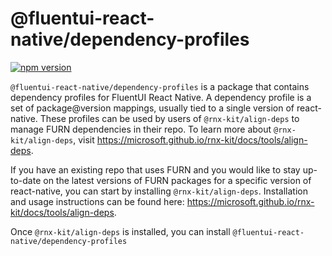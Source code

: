 <!--remove-block start-->

# @fluentui-react-native/dependency-profiles

[![npm version](https://badge.fury.io/js/@fluentui-react-native%2Fdependency-profiles.svg)](https://badge.fury.io/js/@fluentui-react-native%2Fdependency-profiles)

<!--remove-block end-->

`@fluentui-react-native/dependency-profiles` is a package that contains dependency profiles for FluentUI React Native. A dependency profile is a set of package@version mappings, usually tied to a single version of react-native. These profiles can be used by users of `@rnx-kit/align-deps` to manage FURN dependencies in their repo. To learn more about `@rnx-kit/align-deps`, visit https://microsoft.github.io/rnx-kit/docs/tools/align-deps.

If you have an existing repo that uses FURN and you would like to stay up-to-date on the latest versions of FURN packages for a specific version of react-native, you can start by installing `@rnx-kit/align-deps`. Installation and usage instructions can be found here: https://microsoft.github.io/rnx-kit/docs/tools/align-deps.

Once `@rnx-kit/align-deps` is installed, you can install `@fluentui-react-native/dependency-profiles`
